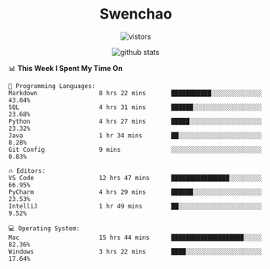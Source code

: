 <h1 align="center">Swenchao</h3>

<p align="center">
  <img src="https://visitor-badge.glitch.me/badge?page_id=Swenchao" alt="vistors" />
</p>

<p align="center">
  <img src="https://github-readme-stats.vercel.app/api?username=Swenchao&count_private=true&show_icons=true&theme=vue-dark&hide_title=true" alt="github stats" />
</p>

<!--START_SECTION:waka-->
📊 **This Week I Spent My Time On** 

```text
💬 Programming Languages: 
Markdown                 8 hrs 22 mins       ███████████░░░░░░░░░░░░░░   43.84% 
SQL                      4 hrs 31 mins       ██████░░░░░░░░░░░░░░░░░░░   23.68% 
Python                   4 hrs 27 mins       █████░░░░░░░░░░░░░░░░░░░░   23.32% 
Java                     1 hr 34 mins        ██░░░░░░░░░░░░░░░░░░░░░░░   8.28% 
Git Config               9 mins              ░░░░░░░░░░░░░░░░░░░░░░░░░   0.83%

🔥 Editors: 
VS Code                  12 hrs 47 mins      ████████████████░░░░░░░░░   66.95% 
PyCharm                  4 hrs 29 mins       ██████░░░░░░░░░░░░░░░░░░░   23.53% 
IntelliJ                 1 hr 49 mins        ██░░░░░░░░░░░░░░░░░░░░░░░   9.52%

💻 Operating System: 
Mac                      15 hrs 44 mins      ████████████████████░░░░░   82.36% 
Windows                  3 hrs 22 mins       ████░░░░░░░░░░░░░░░░░░░░░   17.64%

```


<!--END_SECTION:waka-->
